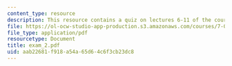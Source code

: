 ```yaml
---
content_type: resource
description: This resource contains a quiz on lectures 6-11 of the course.
file: https://ol-ocw-studio-app-production.s3.amazonaws.com/courses/7-06-cell-biology-spring-2007/aab22681f918a54a65d64c6f3cb23dc8_exam_2.pdf
file_type: application/pdf
resourcetype: Document
title: exam_2.pdf
uid: aab22681-f918-a54a-65d6-4c6f3cb23dc8
---
```

